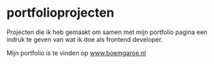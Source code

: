 # portfolioprojecten
Projecten die ik heb gemaakt om samen met mijn portfolio pagina 
een indruk te geven van wat ik doe als frontend developer.

Mijn portfolio is te vinden op www.boemgaroe.nl
